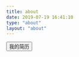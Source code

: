 ```yaml
---
title: about
date: 2019-07-19 16:41:10
type: "about"
layout: "about"
---
```




<!DOCTYPE html>
<html lang="en">
<head>

</head>
<body>
<button><a style="text-decoration:none;" href="https://www.hanlele.cn/pdf/1.pdf">我的简历</a></button>

</body>
</html>


